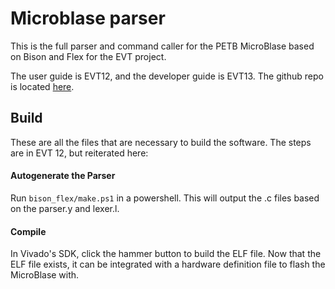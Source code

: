 # Microblase parser
This is the full parser and command caller for the PETB MicroBlase based on
 Bison and Flex for the EVT project.

The user guide is EVT12, and the developer guide is EVT13. The github repo is 
located [here](https://github.com/FuturePhotonInitiative/bison-based-parser).

## Build
These are all the files that are necessary to build the software. The steps
 are in EVT 12, but reiterated here:

#### Autogenerate the Parser
Run `bison_flex/make.ps1` in a powershell. This will output the .c files
 based on the parser.y and lexer.l.
 
#### Compile
In Vivado's SDK, click the hammer button to build the ELF file. Now that the
 ELF file exists, it can be integrated with a hardware definition file to
 flash the MicroBlase with.